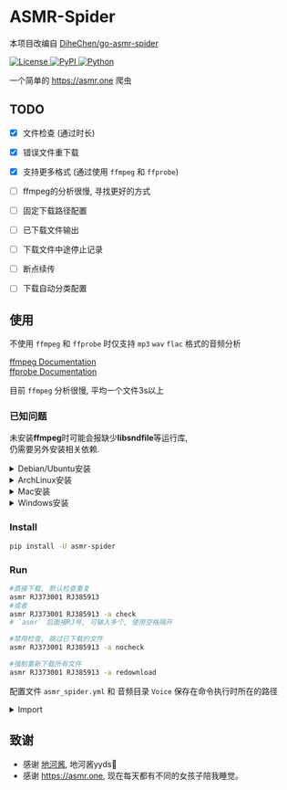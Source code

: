 # ASMR-Spider

本项目改编自 [DiheChen/go-asmr-spider](https://github.com/DiheChen/go-asmr-spider/tree/python)

<div>

<a href="./LICENSE">
    <img src="https://img.shields.io/github/license/tkgs0/asmr-spider.svg" alt="License">
</a>
<a href="https://pypi.python.org/pypi/asmr-spider">
    <img src="https://img.shields.io/pypi/v/asmr-spider.svg" alt="PyPI">
</a>
<a href="https://www.python.org">
    <img src="https://img.shields.io/badge/python-3.9+-blue.svg" alt="Python">
</a>

</div>

一个简单的 <https://asmr.one> 爬虫


## TODO

- [x] 文件检查 (通过时长)
- [x] 错误文件重下载
- [x] 支持更多格式 (通过使用 `ffmpeg` 和 `ffprobe`)
- [ ] ffmpeg的分析很慢, 寻找更好的方式
- [ ] 固定下载路径配置
- [ ] 已下载文件输出
- [ ] 下载文件中途停止记录
- [ ] 断点续传
- [ ] 下载自动分类配置


## 使用

不使用 `ffmpeg` 和 `ffprobe` 时仅支持 `mp3` `wav` `flac` 格式的音频分析  
  
[ffmpeg Documentation](https://www.ffmpeg.org/)  
[ffprobe Documentation](https://www.ffmpeg.org/ffprobe.html)  
  
目前 `ffmpeg` 分析很慢, 平均一个文件3s以上  
  
  
### 已知问题

未安装**ffmpeg**时可能会报缺少**libsndfile**等运行库,  
仍需要另外安装相关依赖.
  

<details>
  <summary>Debian/Ubuntu安装</summary>

  ```
  apt update && apt install ffmpeg
  ```
  **或者**:
  ```
  apt update && apt install libsndfile1
  ```

</details>

<details>
  <summary>ArchLinux安装</summary>

  ```
  pacman -Syu ffmpeg
  ```
  **或者**:
  ```
  pacman -Syu libsndfile
  ```

</details>

<details>
  <summary>Mac安装</summary>

  ```
  brew install ffmpeg
  ```

</details>

<details>
  <summary>Windows安装</summary>

  请参考 [ffmpeg Documentation](https://www.ffmpeg.org/) 自行解决

</details>


### Install

```bash
pip install -U asmr-spider
```


### Run

```bash
#直接下载, 默认检查重复
asmr RJ373001 RJ385913
#或者
asmr RJ373001 RJ385913 -a check
# `asmr` 后面接RJ号, 可输入多个, 使用空格隔开

#禁用检查, 跳过已下载的文件
asmr RJ373001 RJ385913 -a nocheck

#强制重新下载所有文件
asmr RJ373001 RJ385913 -a redownload
```

配置文件 `asmr_spider.yml` 和 音频目录 `Voice` 保存在命令执行时所在的路径

<details>
  <summary>Import</summary>

```python3
from asmr_spider import dload

async def demo():
    args = ['RJ373001', 'RJ385913']
    await dload(args)
```

`asmr_spider.yml` 和 `Voice` 将保存在你自己的项目根路径

</details>

## 致谢

- 感谢 [地河酱](https://github.com/DiheChen), 地河酱yyds🤗
- 感谢 <https://asmr.one>, 现在每天都有不同的女孩子陪我睡觉。
